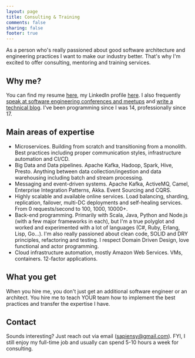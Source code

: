 ```yaml
---
layout: page
title: Consulting & Training
comments: false
sharing: false
footer: true
---
```


As a person who's really passioned about good software architecture and engineering practices I want to make our industry better. That's why I'm excited to offer consulting, mentoring and training services.

## Why me?

You can find my resume [here](https://sap1ens.com/files/resume-yaroslav-tkachenko.pdf), my LinkedIn profile [here](http://ca.linkedin.com/in/sap1ens). I also frequently [speak at software engineering conferences and meetups](https://sap1ens.com/talks/) and [write a technical blog](https://sap1ens.com/blog/archives/). I've been programming since I was 14, professionally since 17.

## Main areas of expertise

- Microservices. Building from scratch and transitioning from a monolith. Best practices including proper communication styles, infrastructure automation and CI/CD.
- Big Data and Data pipelines. Apache Kafka, Hadoop, Spark, Hive, Presto. Anything between data collection/ingestion and data warehousing including batch and stream processing.
- Messaging and event-driven systems. Apache Kafka, ActiveMQ, Camel, Enterprise Integration Patterns, Akka. Event Sourcing and CQRS.
- Highly scalable and available online services. Load balancing, sharding, replication, failover, multi-DC deployments and self-healing services. From 0 requests/second to 100, 1000, 10000+.
- Back-end programming. Primarily with Scala, Java, Python and Node.js (with a few major frameworks in each), but I'm a true polyglot and worked and experimented with a lot of languages (C#, Ruby, Erlang, Lisp, Go...). I'm also really passioned about clean code, SOLID and DRY principles, refactoring and testing. I respect Domain Driven Design, love functional and actor programming.
- Cloud infrastructure automation, mostly Amazon Web Services. VMs, containers. 12-factor applications.

## What you get

When you hire me, you don't just get an additional software engineer or an architect. You hire me to teach YOUR team how to implement the best practices and transfer the expertise I have.

## Contact

Sounds interesting? Just reach out via email (<sapiensy@gmail.com>). FYI, I still enjoy my full-time job and usually can spend 5-10 hours a week for consulting.
